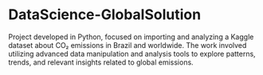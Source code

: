 # DataScience-GlobalSolution
Project developed in Python, focused on importing and analyzing a Kaggle dataset about CO₂ emissions in Brazil and worldwide. The work involved utilizing advanced data manipulation and analysis tools to explore patterns, trends, and relevant insights related to global emissions.

